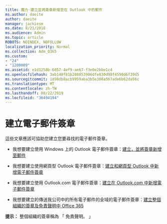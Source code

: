 ```yaml
---
title: 魔力-建立並將簽章新增至在 Outlook 中的郵件
ms.author: daeite
author: daeite
manager: jackiesm
ms.date: 8/21/2018
ms.audience: Admin
ms.topic: article
ROBOTS: NOINDEX, NOFOLLOW
localization_priority: Normal
ms.collection: Adm_O365
ms.custom:
- "24"
- "1200009"
ms.assetid: e1d1258b-6057-4ef9-ae67-f3e0e2bbe1c4
ms.openlocfilehash: 3ab140f81b208053906dfe030d98f4590d6f39d5
ms.sourcegitcommit: 1d98db8acb9959aba3b5e308a567ade6b62da56c
ms.translationtype: MT
ms.contentlocale: zh-TW
ms.lasthandoff: 08/22/2019
ms.locfileid: "36494194"
---
```

# <a name="creating-email-signatures"></a>建立電子郵件簽章

這些文章應該可協助您建立您要尋找的電子郵件簽章。
  
- 我想要建立使用 Windows 上的 Outlook 電子郵件簽章：[建立，並將簽章新增至郵件](https://support.office.com/article/8ee5d4f4-68fd-464a-a1c1-0e1c80bb27f2.aspx)
  
- 我想要建立使用網頁型 Outlook 電子郵件簽章：[建立和網頁型 Outlook 中新增電子郵件簽章](https://support.office.com/article/5ff9dcfd-d3f1-447b-b2e9-39f91b074ea3.aspx)

- 我想要建立使用 Outlook.com 電子郵件簽章：[建立在 Outlook.com 中新增電子郵件簽章](https://support.office.com/article/776d9006-abdf-444e-b5b7-a61821dff034.aspx)

- 我想要建立的傳送我公司中的所有電子郵件的全域的電子郵件簽章：[建立整個組織的簽章及免責聲明中 Office 365](https://support.office.com/article/2d75860f-c527-4352-a7f6-73eba54c0c72.aspx)

 **提示：** 整個組織的簽章稱為 「 免責聲明。 」
  